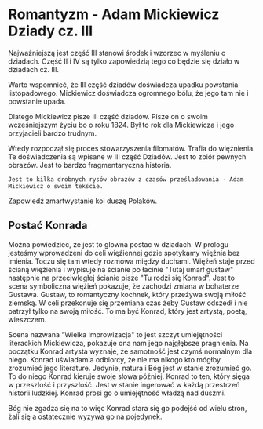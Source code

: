 # Romantyzm - Adam Mickiewicz Dziady cz. III

Najważniejszą jest część III stanowi środek i wzorzec w myśleniu o dziadach. Część II i IV są tylko zapowiedzią tego co będzie się działo w dziadach cz. III.

Warto wspomnieć, że III część dziadów doświadcza upadku powstania listopadowego. Mickiewicz doświadcza ogromnego bólu, że jego tam nie i powstanie upada.

Dlatego Mickiewicz pisze III część dziadów. Pisze on o swoim wcześniejszym życiu bo o roku 1824. Był to rok dla Mickiewicza i jego przyjacieli bardzo trudnym.

Wtedy rozpoczął się proces stowarzyszenia filomatów. Trafia do więźnienia. Te doświadczenia są wpisane w III część Dziadów. Jest to zbiór pewnych obrazów. Jest to bardzo fragmentaryczna historia. 

    Jest to kilka drobnych rysów obrazów z czasów prześladowania - Adam Mickiewicz o swoim tekście. 

Zapowiedź zmartwystanie koi duszę Polaków.

## Postać Konrada

Można powiedziec, ze jest to glowna postac w dziadach. W prologu jesteśmy wprowadzeni do celi więźiennej gdzie spotykamy więźnia bez imienia. Toczu się tam wtedy rozmowa między duchami. Więźeń staje przed ścianą więźienia i wypisuje na ścianie po łacinie "Tutaj umarł gustaw" następnie na przeciwległej ścianie pisze "Tu rodzi się Konrad". Jest to scena symboliczna więźień pokazuje, że zachodzi zmiana w bohaterze Gustawa. Gustaw, to romantyczny kochnek, który przeżywa swoją miłość ziemską. W celi przekonuje się przemiana czas żeby Gustaw odszedł i nie patrzył tylko na swoją miłość. To ma być Konrad, który jest artystą, poetą, wieszczem.

Scena nazwana "Wielka Improwizacja" to jest szczyt umiejętności literackich Mickiewicza, pokazuje ona nam jego najgłębsze pragnienia. Na początku Konrad artysta wyznaje, że samotność jest czymś normalnym dla niego. Konrad uświadamia odbiorcy, że nie ma nikogo kto mógłby zrozumieć jego literature. Jedynie, natura i Bóg jest w stanie zrozumieć go. To do niego Konrad kieruje swoje słowa później. Konrad to ten, który sięga w przeszłość i przyszłość. Jest w stanie ingerować w każdą przestrzeń historii ludzkiej. Konrad prosi go o umiejętność władzą nad duszmi.

Bóg nie zgadza się na to więc Konrad stara się go podejść od wielu stron, żali się a ostatecznie wyzywa go na pojedynek.
